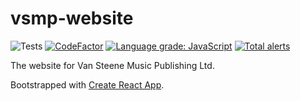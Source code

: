 # vsmp-website

![Tests](https://github.com/louis-vs/vsmp-website/workflows/Verify/badge.svg?branch=master&event=push)
[![CodeFactor](https://www.codefactor.io/repository/github/louis-vs/vsmp-website/badge)](https://www.codefactor.io/repository/github/louis-vs/vsmp-website)
[![Language grade: JavaScript](https://img.shields.io/lgtm/grade/javascript/g/louis-vs/vsmp-website.svg?logo=lgtm&logoWidth=18)](https://lgtm.com/projects/g/louis-vs/vsmp-website/context:javascript)
[![Total alerts](https://img.shields.io/lgtm/alerts/g/louis-vs/vsmp-website.svg?logo=lgtm&logoWidth=18)](https://lgtm.com/projects/g/louis-vs/vsmp-website/alerts/)

The website for Van Steene Music Publishing Ltd.

Bootstrapped with [Create React App](https://github.com/facebook/create-react-app).
